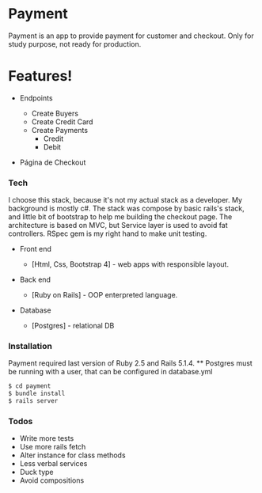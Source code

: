 # Payment

Payment is an app to provide payment for customer and checkout.
Only for study purpose, not ready for production.

# Features!

  - Endpoints
    - Create Buyers
    - Create Credit Card
    - Create Payments
      - Credit
      - Debit

  - Página de Checkout

### Tech

  I choose this stack, because it's not my actual stack as a developer. My
 background is mostly c#. The stack was compose by basic rails's stack, and 
little bit of bootstrap to help me building the checkout page.
  The architecture is based on MVC, but Service layer is used to avoid
 fat controllers. RSpec gem is my right hand to make unit testing.

  * Front end
    * [Html, Css, Bootstrap 4] - web apps with responsible layout.

  * Back end
    * [Ruby on Rails] - OOP enterpreted language.

  * Database
    * [Postgres] - relational DB

### Installation

  Payment required last version of Ruby 2.5 and Rails 5.1.4.
  ** Postgres must be running with a user, that can be configured in
database.yml

```sh
$ cd payment
$ bundle install
$ rails server
```

### Todos

  - Write more tests
  - Use more rails fetch
  - Alter instance for class methods
  - Less verbal services
  - Duck type
  - Avoid compositions

